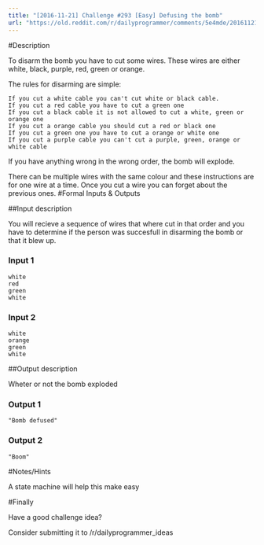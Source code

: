 ```yaml
---
title: "[2016-11-21] Challenge #293 [Easy] Defusing the bomb"
url: "https://old.reddit.com/r/dailyprogrammer/comments/5e4mde/20161121_challenge_293_easy_defusing_the_bomb/"
---
```


#Description

To disarm the bomb you have to cut some wires. These wires are either white, black, purple, red, green or orange.

The rules for disarming are simple:

    If you cut a white cable you can't cut white or black cable.
    If you cut a red cable you have to cut a green one
    If you cut a black cable it is not allowed to cut a white, green or orange one
    If you cut a orange cable you should cut a red or black one
    If you cut a green one you have to cut a orange or white one
    If you cut a purple cable you can't cut a purple, green, orange or white cable

If you have anything wrong in the wrong order, the bomb will explode. 


There can be multiple wires with the same colour and these instructions are for one wire at a time. Once you cut a wire you can forget about the previous ones. 
#Formal Inputs & Outputs

##Input description

You will recieve a sequence of wires that where cut in that order and you have to determine if the person was succesfull in disarming the bomb or that it blew up.


### Input 1

    white
    red
    green
    white

### Input 2

    white
    orange
    green
    white

##Output description

Wheter or not the bomb exploded

### Output 1

    "Bomb defused"

### Output 2

    "Boom"

#Notes/Hints

A state machine will help this make easy

#Finally

Have a good challenge idea?

Consider submitting it to /r/dailyprogrammer_ideas
